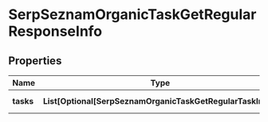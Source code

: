 # SerpSeznamOrganicTaskGetRegularResponseInfo


## Properties

| Name | Type | Description | Notes |
|------------ | ------------- | ------------- | -------------|
**tasks** | **List[Optional[SerpSeznamOrganicTaskGetRegularTaskInfo]]** | array of tasks |[optional]|